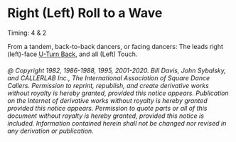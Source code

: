 
# Right (Left) Roll to a Wave

Timing: 4 & 2

From a tandem, back-to-back dancers, or facing dancers: The leads right (left)-face 
[U-Turn Back](../b1/turn_back.md), and all (Left) Touch.

###### @ Copyright 1982, 1986-1988, 1995, 2001-2020. Bill Davis, John Sybalsky, and CALLERLAB Inc., The International Association of Square Dance Callers. Permission to reprint, republish, and create derivative works without royalty is hereby granted, provided this notice appears. Publication on the Internet of derivative works without royalty is hereby granted provided this notice appears. Permission to quote parts or all of this document without royalty is hereby granted, provided this notice is included. Information contained herein shall not be changed nor revised in any derivation or publication.
